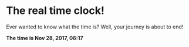 # The real time clock!

Ever wanted to know what the time is? Well, your journey is about to end!

**The time is Nov 28, 2017, 06:17**